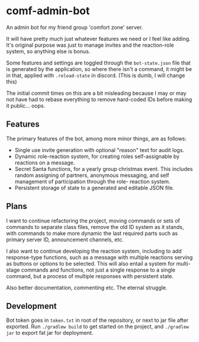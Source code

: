 # comf-admin-bot

An admin bot for my friend group 'comfort zone' server. 

It will have pretty much just whatever features we need or I feel like adding. It's
original purpose was just to manage invites and the reaction-role system, so anything else
is bonus.

Some features and settings are toggled through the `bot-state.json` file that is generated 
by the application, so where there isn't a command, it might be in that, applied with 
`.reload-state` in discord. (This is dumb, I will change this)

The initial commit times on this are a bit misleading because I may or may not have had 
to rebase everything to remove hard-coded IDs before making it public... oops.

## Features

The primary features of the bot, among more minor things, are as follows:

 - Single use invite generation with optional "reason" text for audit logs.
 - Dynamic role-reaction system, for creating roles self-assignable by reactions on a message.
 - Secret Santa functions, for a yearly group christmas event. This includes random assigning 
    of partners, anonymous messaging, and self management of participation through the role-
    reaction system.
 - Persistent storage of state to a generated and editable JSON file.

## Plans

I want to continue refactoring the project, moving commands or sets of commands to separate 
class files, remove the old ID system as it stands, with commands to make more dynamic the last 
required parts such as primary server ID, announcement channels, etc. 

I also want to continue developing the reaction system, including to add response-type functions, 
such as a message with multiple reactions serving as buttons or options to be selected. This 
will also entail a system for multi-stage commands and functions, not just a single response to 
a single command, but a process of multiple responses with persistent state.

Also better documentation, commenting etc. The eternal struggle.

## Development

Bot token goes in `token.txt` in root of the repository, or next to jar file after
exported. Run `./gradlew build` to get started on the project, and `./gradlew jar`
to export fat jar for deployment.
